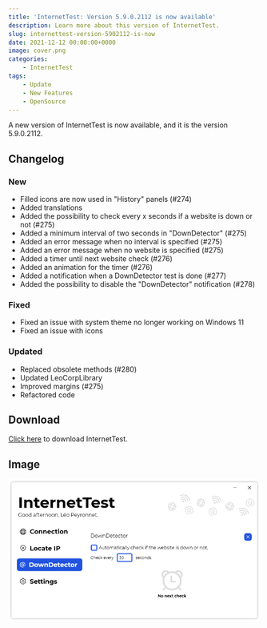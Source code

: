 ```yaml
---
title: 'InternetTest: Version 5.9.0.2112 is now available'
description: Learn more about this version of InternetTest.
slug: internettest-version-5902112-is-now
date: 2021-12-12 00:00:00+0000
image: cover.png
categories:
    - InternetTest
tags:
    - Update
    - New Features
    - OpenSource
---
```

A new version of InternetTest is now available, and it is the version 5.9.0.2112.

## Changelog
### New
- Filled icons are now used in "History" panels (#274)
- Added translations
- Added the possibility to check every x seconds if a website is down or not (#275)
- Added a minimum interval of two seconds in "DownDetector" (#275)
- Added an error message when no interval is specified (#275)
- Added an error message when no website is specified (#275)
- Added a timer until next website check (#276)
- Added an animation for the timer (#276)
- Added a notification when a DownDetector test is done (#277)
- Added the possibility to disable the "DownDetector" notification (#278)
### Fixed
- Fixed an issue with system theme no longer working on Windows 11
- Fixed an issue with icons
### Updated
- Replaced obsolete methods (#280)
- Updated LeoCorpLibrary
- Improved margins (#275)
- Refactored code

## Download

[Click here](https://tinyurl.com/DownloadInternetTest) to download InternetTest.

## Image
![The "DownDetector" page of InternetTest.](cover.png)